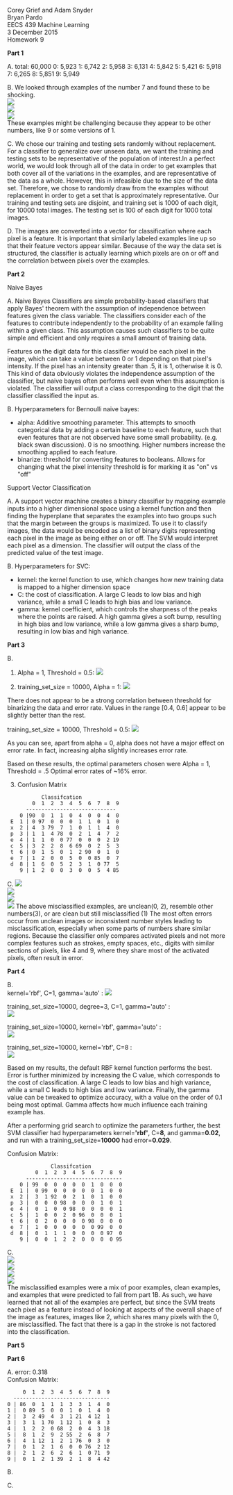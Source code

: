 Corey Grief and Adam Snyder  
Bryan Pardo  
EECS 439 Machine Learning  
3 December 2015  
Homework 9  

**Part 1**

A. total: 60,000 0: 5,923 1: 6,742 2: 5,958 3: 6,131 4: 5,842 5: 5,421 6: 5,918 7: 6,265 8: 5,851 9: 5,949

B. We looked through examples of the number 7 and found these to be shocking.  
![](https://github.com/friendly-flame/codename-obtuse-sniffle/blob/master/images/bad_7_a.png)  
![](https://github.com/friendly-flame/codename-obtuse-sniffle/blob/master/images/bad_7_b.png)  
![](https://github.com/friendly-flame/codename-obtuse-sniffle/blob/master/images/bad_7_c.png)  
These examples might be challenging because they appear to be other numbers, like 9 or some versions of 1.

C. We chose our training and testing sets randomly without replacement. For a classifier to generalize over unseen data,
we want the training and testing sets to be representative of the population of interest.In a perfect world, we would 
look through all of the data in order to get examples that both cover all of the variations in the examples,
and are representative of the data as a whole. However, this in infeasible due to the size of the data set.
Therefore, we chose to randomly draw from the examples without replacement in order to get a set that is approximately
representative. Our training and testing sets are disjoint, and training set is 1000 of each digit, for 10000 total 
images. The testing set is 100 of each digit for 1000 total images.

D. The images are converted into a vector for classification where each pixel is a feature. It is important that 
similarly labeled examples line up so that their feature vectors appear similar. Because of the way the data set is
structured, the classifier is actually learning which pixels are on or off and the correlation between pixels over the 
examples.

**Part 2**

Naive Bayes

A. Naive Bayes Classifiers are simple probability-based classifiers that apply Bayes' theorem with the assumption of
independence between features given the class variable. The classifiers consider each of the features to contribute
independently to the probability of an example falling within a given class. This assumption causes such classifiers to
be quite simple and efficient and only requires a small amount of training data.

Features on the digit data for this classifier would be each pixel in the image, which can take a value between 0 or 1
depending on that pixel's intensity. If the pixel has an intensity greater than .5, it is 1, otherwise it is 0.
This kind of data obviously violates the independence assumption of the classifier, but naive bayes often performs well
even when this assumption is violated. The classifier will output a class corresponding to the digit that the 
classifier classified the input as.

B. Hyperparameters for Bernoulli naive bayes:
* alpha: Additive smoothing parameter. This attempts to smooth categorical data by adding a certain baseline to each
feature, such that even features that are not observed have some small probability. (e.g. black swan discussion). 0 is 
no smoothing. Higher numbers increase the smoothing applied to each feature.
* binarize: threshold for converting features to booleans. Allows for changing what the pixel intensity threshold is for 
marking it as "on" vs "off"

Support Vector Classification

A. A support vector machine creates a binary classifier by mapping example inputs into a higher dimensional space using 
a kernel function and then finding the hyperplane that separates the examples into two groups such that the margin 
between the groups is maximized. To use it to classify images, the data would be encoded as a list of binary digits 
representing each pixel in the image as being either on or off. The SVM would interpret each pixel as a dimension. The 
classifier will output the class of the predicted value of the test image.

B. Hyperparameters for SVC:
* kernel: the kernel function to use, which changes how new training data is mapped to a higher dimension space
* C: the cost of classification. A large C leads to low bias and high variance, while a small C leads to high bias and 
low variance.
* gamma: kernel coefficient, which controls the sharpness of the peaks where the points are raised. A high gamma gives 
a soft bump, resulting in high bias and low variance, while a low gamma gives a sharp bump, resulting in low bias and 
high variance.


**Part 3**

B.

1. Alpha = 1, Threshold = 0.5:
![](https://github.com/friendly-flame/codename-obtuse-sniffle/blob/master/images/nb_set_size.png)  

2. training_set_size = 10000, Alpha = 1:
![](https://github.com/friendly-flame/codename-obtuse-sniffle/blob/master/images/nb_threshold.png)  

There does not appear to be a strong correlation between threshold for binarizing the data and error rate. Values in the 
range [0.4, 0.6] appear to be slightly better than the rest.

training_set_size = 10000, Threshold = 0.5:
![](https://github.com/friendly-flame/codename-obtuse-sniffle/blob/master/images/nb_alpha.png)  

As you can see, apart from alpha = 0, alpha does not have a major effect on error rate. In fact, increasing alpha
slightly increases error rate.

Based on these results, the optimal parameters chosen were Alpha = 1, Threshold = .5 Optimal error rates of ~16% error.

3. Confusion Matrix 
```
           Classifcation
        0  1  2  3  4  5  6  7  8  9    
      -----------------------------
    0 |90  0  1  1  0  4  0  0  4  0
 E  1 | 0 97  0  0  0  1  1  0  1  0
 x  2 | 4  3 79  7  1  0  1  1  4  0
 p  3 | 1  1  4 78  0  2  1  4  7  2
 e  4 | 1  1  0  0 77  0  0  0  2 19
 c  5 | 3  2  2  8  6 69  0  2  5  3
 t  6 | 0  1  5  0  1  2 90  0  1  0
 e  7 | 1  2  0  0  5  0  0 85  0  7
 d  8 | 1  6  0  5  2  3  1  0 77  5
    9 | 1  2  0  0  3  0  0  5  4 85
```

C.
![](https://github.com/friendly-flame/codename-obtuse-sniffle/blob/master/images/nb_miss_0.png)  
![](https://github.com/friendly-flame/codename-obtuse-sniffle/blob/master/images/nb_miss_1.png)  
![](https://github.com/friendly-flame/codename-obtuse-sniffle/blob/master/images/nb_miss_2.png)  
![](https://github.com/friendly-flame/codename-obtuse-sniffle/blob/master/images/nb_miss_3.png)
The above misclassified examples, are unclean(0, 2), resemble other numbers(3), or are clean but still misclassified (1)
The most often errors occur from unclean images or inconsistent number styles leading to misclassification, especially 
when some parts of numbers share similar regions. Because the classifier only compares activated pixels and not more
complex features such as strokes, empty spaces, etc., digits with similar sections of pixels, like 4 and 9, where they 
share most of the activated pixels, often result in error.

**Part 4**

B.  
kernel='rbf', C=1, gamma='auto' :
![](https://github.com/friendly-flame/codename-obtuse-sniffle/blob/master/images/svm_set_size.png)

training_set_size=10000, degree=3, C=1, gamma='auto' :  
![](https://github.com/friendly-flame/codename-obtuse-sniffle/blob/master/images/svm_kernel.png)

training_set_size=10000, kernel='rbf', gamma='auto' :  
![](https://github.com/friendly-flame/codename-obtuse-sniffle/blob/master/images/svm_c.png)

training_set_size=10000, kernel='rbf', C=8 :  
![](https://github.com/friendly-flame/codename-obtuse-sniffle/blob/master/images/svm_gamma.png)  

Based on my results, the default RBF kernel function performs the best. Error is further minimized by increasing the C 
value, which corresponds to the cost of classification. A large C leads to low bias and high variance, while a small C 
leads to high bias and low variance. Finally, the gamma value can be tweaked to optimize accuracy, with a value on the 
order of 0.1 being most optimal. Gamma affects how much influence each training example has.

After a performing grid search to optimize the parameters further, the best SVM classifier had hyperparameters 
kernel=**'rbf'**, C=**8**, and gamma=**0.02**, and run with a training_set_size=**10000** had error=**0.029**.

Confusion Matrix:  
```
              Classifcation
         0  1  2  3  4  5  6  7  8  9  
      -------------------------------  
    0 | 99  0  0  0  0  0  1  0  0  0  
 E  1 |  0 99  0  0  0  0  0  1  0  0  
 x  2 |  3  1 92  0  2  1  0  1  0  0  
 p  3 |  0  0  0 98  0  0  0  1  0  1  
 e  4 |  0  1  0  0 98  0  0  0  0  1  
 c  5 |  1  0  0  2  0 96  0  0  0  1  
 t  6 |  0  2  0  0  0  0 98  0  0  0  
 e  7 |  1  0  0  0  0  0  0 99  0  0  
 d  8 |  0  1  1  1  0  0  0  0 97  0  
    9 |  0  0  1  2  2  0  0  0  0 95
```

C.  
![](https://github.com/friendly-flame/codename-obtuse-sniffle/blob/master/images/svm_miss_0.png)  
![](https://github.com/friendly-flame/codename-obtuse-sniffle/blob/master/images/svm_miss_1.png)  
![](https://github.com/friendly-flame/codename-obtuse-sniffle/blob/master/images/svm_miss_7.png)  
![](https://github.com/friendly-flame/codename-obtuse-sniffle/blob/master/images/svm_miss_9.png)  
The misclassified examples were a mix of poor examples, clean examples, and examples that were predicted to fail from 
part 1B. As such, we have learned that not all of the examples are perfect, but since the SVM treats each pixel as 
a feature instead of looking at aspects of the overall shape of the image as features, images like 2, which shares 
many pixels with the 0, are misclassified. The fact that there is a gap in the stroke is not factored into the 
classification.

**Part 5**

**Part 6**

A.
error: 0.318  
Confusion Matrix:  
```
     0  1  2  3  4  5  6  7  8  9  
  -------------------------------  
0 | 86  0  1  1  1  3  3  1  4  0  
1 |  0 89  5  0  0  1  0  1  4  0  
2 |  3  2 49  4  3  1 21  4 12  1  
3 |  3  1  1 70  1 12  1  0  8  3  
4 |  1  2  2  0 68  2  0  4  3 18  
5 |  8  1  2  9  2 55  2  6  8  7  
6 |  4  1 12  1  2  1 76  0  3  0  
7 |  0  1  2  1  6  0  0 76  2 12  
8 |  2  1  2  6  2  6  1  0 71  9  
9 |  0  1  2  1 39  2  1  8  4 42  
 ```

B.

C.
